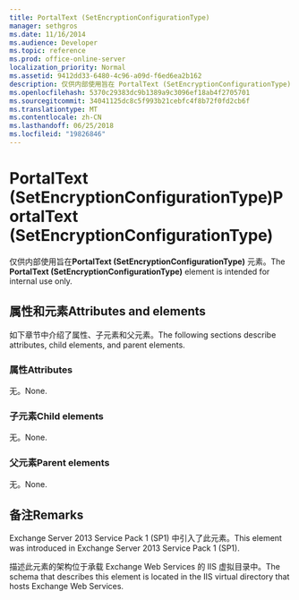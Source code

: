 ```yaml
---
title: PortalText (SetEncryptionConfigurationType)
manager: sethgros
ms.date: 11/16/2014
ms.audience: Developer
ms.topic: reference
ms.prod: office-online-server
localization_priority: Normal
ms.assetid: 9412dd33-6480-4c96-a09d-f6ed6ea2b162
description: 仅供内部使用旨在 PortalText (SetEncryptionConfigurationType) 元素。
ms.openlocfilehash: 5370c29383dc9b1389a9c3096ef18ab4f2705701
ms.sourcegitcommit: 34041125dc8c5f993b21cebfc4f8b72f0fd2cb6f
ms.translationtype: MT
ms.contentlocale: zh-CN
ms.lasthandoff: 06/25/2018
ms.locfileid: "19826846"
---
```

# <a name="portaltext-setencryptionconfigurationtype"></a><span data-ttu-id="aef8c-103">PortalText (SetEncryptionConfigurationType)</span><span class="sxs-lookup"><span data-stu-id="aef8c-103">PortalText (SetEncryptionConfigurationType)</span></span>

<span data-ttu-id="aef8c-104">仅供内部使用旨在**PortalText (SetEncryptionConfigurationType)** 元素。</span><span class="sxs-lookup"><span data-stu-id="aef8c-104">The **PortalText (SetEncryptionConfigurationType)** element is intended for internal use only.</span></span> 

## <a name="attributes-and-elements"></a><span data-ttu-id="aef8c-105">属性和元素</span><span class="sxs-lookup"><span data-stu-id="aef8c-105">Attributes and elements</span></span>

<span data-ttu-id="aef8c-106">如下章节中介绍了属性、子元素和父元素。</span><span class="sxs-lookup"><span data-stu-id="aef8c-106">The following sections describe attributes, child elements, and parent elements.</span></span>
  
### <a name="attributes"></a><span data-ttu-id="aef8c-107">属性</span><span class="sxs-lookup"><span data-stu-id="aef8c-107">Attributes</span></span>

<span data-ttu-id="aef8c-108">无。</span><span class="sxs-lookup"><span data-stu-id="aef8c-108">None.</span></span>
  
### <a name="child-elements"></a><span data-ttu-id="aef8c-109">子元素</span><span class="sxs-lookup"><span data-stu-id="aef8c-109">Child elements</span></span>

<span data-ttu-id="aef8c-110">无。</span><span class="sxs-lookup"><span data-stu-id="aef8c-110">None.</span></span>
  
### <a name="parent-elements"></a><span data-ttu-id="aef8c-111">父元素</span><span class="sxs-lookup"><span data-stu-id="aef8c-111">Parent elements</span></span>

<span data-ttu-id="aef8c-112">无。</span><span class="sxs-lookup"><span data-stu-id="aef8c-112">None.</span></span>
  
## <a name="remarks"></a><span data-ttu-id="aef8c-113">备注</span><span class="sxs-lookup"><span data-stu-id="aef8c-113">Remarks</span></span>

<span data-ttu-id="aef8c-114">Exchange Server 2013 Service Pack 1 (SP1) 中引入了此元素。</span><span class="sxs-lookup"><span data-stu-id="aef8c-114">This element was introduced in Exchange Server 2013 Service Pack 1 (SP1).</span></span>
  
<span data-ttu-id="aef8c-115">描述此元素的架构位于承载 Exchange Web Services 的 IIS 虚拟目录中。</span><span class="sxs-lookup"><span data-stu-id="aef8c-115">The schema that describes this element is located in the IIS virtual directory that hosts Exchange Web Services.</span></span>
  

